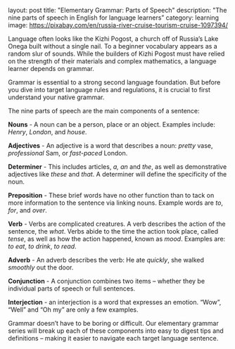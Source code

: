  layout: post
title: "Elementary Grammar: Parts of Speech"
description: "The nine parts of speech in English for language learners”
category: learning
image: https://pixabay.com/en/russia-river-cruise-tourism-cruise-1097394/

Language often looks like the Kizhi Pogost, a church off of Russia’s Lake Onega built without a single nail. To a beginner vocabulary appears as a random slur of sounds. While the builders of Kizhi Pogost must have relied on the strength of their materials and complex mathematics, a language learner depends on grammar.

Grammar is essential to a strong second language foundation. But before you dive into target language rules and regulations, it is crucial to first understand your native grammar.

The nine parts of speech are the main components of a sentence:

**Nouns** - A noun can be a person, place or an object. Examples include: *Henry*, *London*, and *house*.

**Adjectives** - An adjective is a word that describes a noun: *pretty* vase, *professional* Sam, or *fast-paced* London.

**Determiner** - This includes articles, *a, an* and *the*, as well as demonstrative adjectives like *these* and *that*. A determiner will define the specificity of the noun.

**Preposition** - These brief words have no other function than to tack on more information to the sentence via linking nouns. Example words are *to*, *for*, and *over*.

**Verb** - Verbs are complicated creatures. A verb describes the action of the sentence, the *what*. Verbs abide to the time the action took place, called *tense*, as well as how the action happened, known as *mood*. Examples are: *to eat*, *to drink*, *to read*.

**Adverb** - An adverb describes the verb: He ate *quickly*, she walked *smoothly* out the door.

**Conjunction** - A conjunction combines two items – whether they be individual parts of speech or full sentences.

**Interjection** - an interjection is a word that expresses an emotion. “Wow”, “Well” and “Oh my” are only a few examples.

Grammar doesn’t have to be boring or difficult. Our elementary grammar series will break up each of these components into easy to digest tips and definitions – making it easier to navigate each target language sentence.
